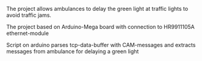 The project allows ambulances to delay the green light at traffic lights to avoid traffic jams.

The project based on Arduino-Mega board with connection to HR9911105A ethernet-module

Script on arduino parses tcp-data-buffer with CAM-messages and extracts messages from ambulance for delaying a green light